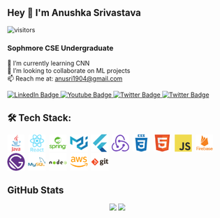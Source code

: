 ## Hey 👋 I'm Anushka Srivastava
![visitors](https://visitor-badge.glitch.me/badge?page_id=${kuhu42}.${kuhu42})

### Sophmore CSE Undergraduate
🌱 I’m currently learning CNN<br>
👯 I’m looking to collaborate on ML projects<br>
📫 Reach me at: anusri1904@gmail.com
<div id="badges">
  <a href="www.linkedin.com/in/anushka42">
    <img src="https://img.shields.io/badge/LinkedIn-blue?style=for-the-badge&logo=linkedin&logoColor=white" alt="LinkedIn Badge"/>
  </a>
  <a href="https://medium.com/@kuhu42">
    <img src="https://img.shields.io/badge/Medium-black?style=for-the-badge&logo=medium&logoColor=white" alt="Youtube Badge"/>
  </a>
  <a href="https://www.hackerrank.com/profile/as12081">
    <img src="https://img.shields.io/badge/Hackerrank-darkgreen?style=for-the-badge&logo=hackerrank&logoColor=white" alt="Twitter Badge"/>
  </a>
   <a href="https://discord.com/@kuhu42">
    <img src="https://img.shields.io/badge/Discord-critical?style=for-the-badge&logo=discord&logoColor=white" alt="Twitter Badge"/>
  </a>
</div>

## :hammer_and_wrench: Tech Stack:
<div>
  <img src="https://github.com/devicons/devicon/blob/master/icons/java/java-original-wordmark.svg" title="Java" alt="Java" width="40" height="40"/>&nbsp;
  <img src="https://github.com/devicons/devicon/blob/master/icons/react/react-original-wordmark.svg" title="React" alt="React" width="40" height="40"/>&nbsp;
  <img src="https://github.com/devicons/devicon/blob/master/icons/spring/spring-original-wordmark.svg" title="Spring" alt="Spring" width="40" height="40"/>&nbsp;
  <img src="https://github.com/devicons/devicon/blob/master/icons/materialui/materialui-original.svg" title="Material UI" alt="Material UI" width="40" height="40"/>&nbsp;
  <img src="https://github.com/devicons/devicon/blob/master/icons/flutter/flutter-original.svg" title="Flutter" alt="Flutter" width="40" height="40"/>&nbsp;
  <img src="https://github.com/devicons/devicon/blob/master/icons/redux/redux-original.svg" title="Redux" alt="Redux " width="40" height="40"/>&nbsp;
  <img src="https://github.com/devicons/devicon/blob/master/icons/css3/css3-plain-wordmark.svg"  title="CSS3" alt="CSS" width="40" height="40"/>&nbsp;
  <img src="https://github.com/devicons/devicon/blob/master/icons/html5/html5-original.svg" title="HTML5" alt="HTML" width="40" height="40"/>&nbsp;
  <img src="https://github.com/devicons/devicon/blob/master/icons/javascript/javascript-original.svg" title="JavaScript" alt="JavaScript" width="40" height="40"/>&nbsp;
  <img src="https://github.com/devicons/devicon/blob/master/icons/firebase/firebase-plain-wordmark.svg" title="Firebase" alt="Firebase" width="40" height="40"/>&nbsp;
  <img src="https://github.com/devicons/devicon/blob/master/icons/gatsby/gatsby-original.svg" title="Gatsby"  alt="Gatsby" width="40" height="40"/>&nbsp;
  <img src="https://github.com/devicons/devicon/blob/master/icons/mysql/mysql-original-wordmark.svg" title="MySQL"  alt="MySQL" width="40" height="40"/>&nbsp;
  <img src="https://github.com/devicons/devicon/blob/master/icons/nodejs/nodejs-original-wordmark.svg" title="NodeJS" alt="NodeJS" width="40" height="40"/>&nbsp;
  <img src="https://github.com/devicons/devicon/blob/master/icons/amazonwebservices/amazonwebservices-plain-wordmark.svg" title="AWS" alt="AWS" width="40" height="40"/>&nbsp;
  <img src="https://github.com/devicons/devicon/blob/master/icons/git/git-original-wordmark.svg" title="Git" **alt="Git" width="40" height="40"/>
</div>

## GitHub Stats
<div id="stats" align="center">
<img height="180em" src="https://github-readme-stats.vercel.app/api?username=kuhu42&show_icons=true&hide_border=true&&count_private=true&include_all_commits=true"/> <!-- <img height="180cm" src="https://github-readme-streak-stats.herokuapp.com/?user=kuhu42&layout=compact&theme=cobalt)](https://github.com/anuraghazra/github-readme-stats"/>-->
<img height="180cm" align="centre" src="https://github-readme-stats.vercel.app/api/top-langs/?username=kuhu42&layout=compact&theme=radical)](https://github.com/anuraghazra/github-readme-stats"/>
</div>


<!--
**kuhu42/kuhu42** is a ✨ _special_ ✨ repository because its `README.md` (this file) appears on your GitHub profile.

Here are some ideas to get you started:

- 🔭 I’m currently working on ...
-  ...
- 🤔 I’m looking for help with ...
- 💬 Ask me about ...
- 
- 😄 Pronouns: ...
- ⚡ Fun fact: ...
-->
